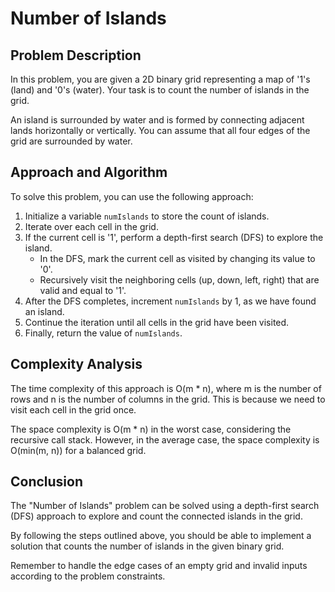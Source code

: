 # Number of Islands

## Problem Description

In this problem, you are given a 2D binary grid representing a map of '1's (land) and '0's (water). Your task is to count the number of islands in the grid.

An island is surrounded by water and is formed by connecting adjacent lands horizontally or vertically. You can assume that all four edges of the grid are surrounded by water.

## Approach and Algorithm

To solve this problem, you can use the following approach:

1. Initialize a variable `numIslands` to store the count of islands.
2. Iterate over each cell in the grid.
3. If the current cell is '1', perform a depth-first search (DFS) to explore the island.
   - In the DFS, mark the current cell as visited by changing its value to '0'.
   - Recursively visit the neighboring cells (up, down, left, right) that are valid and equal to '1'.
4. After the DFS completes, increment `numIslands` by 1, as we have found an island.
5. Continue the iteration until all cells in the grid have been visited.
6. Finally, return the value of `numIslands`.

## Complexity Analysis

The time complexity of this approach is O(m * n), where m is the number of rows and n is the number of columns in the grid. This is because we need to visit each cell in the grid once.

The space complexity is O(m * n) in the worst case, considering the recursive call stack. However, in the average case, the space complexity is O(min(m, n)) for a balanced grid.

## Conclusion

The "Number of Islands" problem can be solved using a depth-first search (DFS) approach to explore and count the connected islands in the grid.

By following the steps outlined above, you should be able to implement a solution that counts the number of islands in the given binary grid.

Remember to handle the edge cases of an empty grid and invalid inputs according to the problem constraints.

